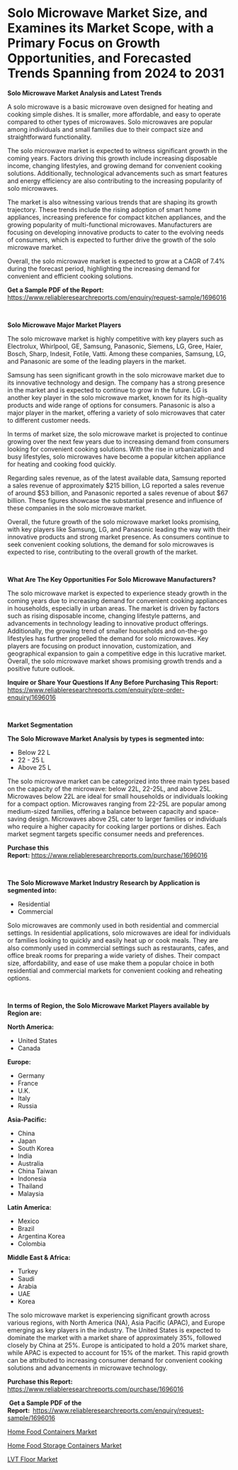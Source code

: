 <p><h1>Solo Microwave Market Size, and Examines its Market Scope, with a Primary Focus on Growth Opportunities, and Forecasted Trends Spanning from 2024 to 2031</h1></p><p><strong>Solo Microwave Market Analysis and Latest Trends</strong></p>
<p><p>A solo microwave is a basic microwave oven designed for heating and cooking simple dishes. It is smaller, more affordable, and easy to operate compared to other types of microwaves. Solo microwaves are popular among individuals and small families due to their compact size and straightforward functionality.</p><p>The solo microwave market is expected to witness significant growth in the coming years. Factors driving this growth include increasing disposable income, changing lifestyles, and growing demand for convenient cooking solutions. Additionally, technological advancements such as smart features and energy efficiency are also contributing to the increasing popularity of solo microwaves.</p><p>The market is also witnessing various trends that are shaping its growth trajectory. These trends include the rising adoption of smart home appliances, increasing preference for compact kitchen appliances, and the growing popularity of multi-functional microwaves. Manufacturers are focusing on developing innovative products to cater to the evolving needs of consumers, which is expected to further drive the growth of the solo microwave market.</p><p>Overall, the solo microwave market is expected to grow at a CAGR of 7.4% during the forecast period, highlighting the increasing demand for convenient and efficient cooking solutions.</p></p>
<p><strong>Get a Sample PDF of the Report:&nbsp;</strong> <a href="https://www.reliableresearchreports.com/enquiry/request-sample/1696016">https://www.reliableresearchreports.com/enquiry/request-sample/1696016</a></p>
<p>&nbsp;</p>
<p><strong>Solo Microwave Major Market Players</strong></p>
<p><p>The solo microwave market is highly competitive with key players such as Electrolux, Whirlpool, GE, Samsung, Panasonic, Siemens, LG, Gree, Haier, Bosch, Sharp, Indesit, Fotile, Vatti. Among these companies, Samsung, LG, and Panasonic are some of the leading players in the market.</p><p>Samsung has seen significant growth in the solo microwave market due to its innovative technology and design. The company has a strong presence in the market and is expected to continue to grow in the future. LG is another key player in the solo microwave market, known for its high-quality products and wide range of options for consumers. Panasonic is also a major player in the market, offering a variety of solo microwaves that cater to different customer needs.</p><p>In terms of market size, the solo microwave market is projected to continue growing over the next few years due to increasing demand from consumers looking for convenient cooking solutions. With the rise in urbanization and busy lifestyles, solo microwaves have become a popular kitchen appliance for heating and cooking food quickly.</p><p>Regarding sales revenue, as of the latest available data, Samsung reported a sales revenue of approximately $215 billion, LG reported a sales revenue of around $53 billion, and Panasonic reported a sales revenue of about $67 billion. These figures showcase the substantial presence and influence of these companies in the solo microwave market.</p><p>Overall, the future growth of the solo microwave market looks promising, with key players like Samsung, LG, and Panasonic leading the way with their innovative products and strong market presence. As consumers continue to seek convenient cooking solutions, the demand for solo microwaves is expected to rise, contributing to the overall growth of the market.</p></p>
<p>&nbsp;</p>
<p><strong>What Are The Key Opportunities For Solo Microwave Manufacturers?</strong></p>
<p><p>The solo microwave market is expected to experience steady growth in the coming years due to increasing demand for convenient cooking appliances in households, especially in urban areas. The market is driven by factors such as rising disposable income, changing lifestyle patterns, and advancements in technology leading to innovative product offerings. Additionally, the growing trend of smaller households and on-the-go lifestyles has further propelled the demand for solo microwaves. Key players are focusing on product innovation, customization, and geographical expansion to gain a competitive edge in this lucrative market. Overall, the solo microwave market shows promising growth trends and a positive future outlook.</p></p>
<p><strong>Inquire or Share Your Questions If Any Before Purchasing This Report:</strong> <a href="https://www.reliableresearchreports.com/enquiry/pre-order-enquiry/1696016">https://www.reliableresearchreports.com/enquiry/pre-order-enquiry/1696016</a></p>
<p>&nbsp;</p>
<p><strong>Market Segmentation</strong></p>
<p><strong>The Solo Microwave Market Analysis by types is segmented into:</strong></p>
<p><ul><li>Below 22 L</li><li>22 - 25 L</li><li>Above 25 L</li></ul></p>
<p><p>The solo microwave market can be categorized into three main types based on the capacity of the microwave: below 22L, 22-25L, and above 25L. Microwaves below 22L are ideal for small households or individuals looking for a compact option. Microwaves ranging from 22-25L are popular among medium-sized families, offering a balance between capacity and space-saving design. Microwaves above 25L cater to larger families or individuals who require a higher capacity for cooking larger portions or dishes. Each market segment targets specific consumer needs and preferences.</p></p>
<p><strong>Purchase this Report:&nbsp;</strong><a href="https://www.reliableresearchreports.com/purchase/1696016">https://www.reliableresearchreports.com/purchase/1696016</a></p>
<p>&nbsp;</p>
<p><strong>The Solo Microwave Market Industry Research by Application is segmented into:</strong></p>
<p><ul><li>Residential</li><li>Commercial</li></ul></p>
<p><p>Solo microwaves are commonly used in both residential and commercial settings. In residential applications, solo microwaves are ideal for individuals or families looking to quickly and easily heat up or cook meals. They are also commonly used in commercial settings such as restaurants, cafes, and office break rooms for preparing a wide variety of dishes. Their compact size, affordability, and ease of use make them a popular choice in both residential and commercial markets for convenient cooking and reheating options.</p></p>
<p>&nbsp;</p>
<p><strong>In terms of Region, the Solo Microwave Market Players available by Region are:</strong></p>
<p>
    <p> <strong> North America: </strong>
        <ul>
            <li>United States</li>
            <li>Canada</li>
        </ul>
        </p> 
    <p> <strong> Europe: </strong>
        <ul>
            <li>Germany</li>
            <li>France</li>
            <li>U.K.</li>
            <li>Italy</li>
            <li>Russia</li>
        </ul>
        </p> 
    <p> <strong> Asia-Pacific: </strong>
        <ul>
            <li>China</li>
            <li>Japan</li>
            <li>South Korea</li>
            <li>India</li>
            <li>Australia</li>
            <li>China Taiwan</li>
            <li>Indonesia</li>
            <li>Thailand</li>
            <li>Malaysia</li>
        </ul>
        </p> 
    <p> <strong> Latin America: </strong>
        <ul>
            <li>Mexico</li>
            <li>Brazil</li>
            <li>Argentina Korea</li>
            <li>Colombia</li>
        </ul>
        </p> 
    <p> <strong> Middle East & Africa: </strong>
        <ul>
            <li>Turkey</li>
            <li>Saudi</li>
            <li>Arabia</li>
            <li>UAE</li>
            <li>Korea</li>
        </ul>
    </p>
    </p>
<p><p>The solo microwave market is experiencing significant growth across various regions, with North America (NA), Asia Pacific (APAC), and Europe emerging as key players in the industry. The United States is expected to dominate the market with a market share of approximately 35%, followed closely by China at 25%. Europe is anticipated to hold a 20% market share, while APAC is expected to account for 15% of the market. This rapid growth can be attributed to increasing consumer demand for convenient cooking solutions and advancements in microwave technology.</p></p>
<p><strong>Purchase this Report: </strong><a href="https://www.reliableresearchreports.com/purchase/1696016">https://www.reliableresearchreports.com/purchase/1696016</a></p>
<p>&nbsp;<strong>Get a Sample PDF of the Report:&nbsp;&nbsp;</strong><a href="https://www.reliableresearchreports.com/enquiry/request-sample/1696016">https://www.reliableresearchreports.com/enquiry/request-sample/1696016</a></p>
<p><strong></strong></p>
<p><p><a href="https://github.com/Angelnienowdseej3e45z3p8c/Market-Research-Report-List-1/blob/main/home-food-containers-market.md">Home Food Containers Market</a></p><p><a href="https://github.com/brentleyjimmiealvaradoz4l1rea/Market-Research-Report-List-1/blob/main/home-food-storage-containers-market.md">Home Food Storage Containers Market</a></p><p><a href="https://github.com/eeaveuhhh/Market-Research-Report-List-1/blob/main/lvt-floor-market.md">LVT Floor Market</a></p></p>